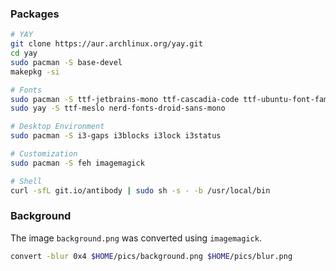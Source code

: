 ### Packages

```bash
# YAY
git clone https://aur.archlinux.org/yay.git
cd yay
sudo pacman -S base-devel
makepkg -si

# Fonts
sudo pacman -S ttf-jetbrains-mono ttf-cascadia-code ttf-ubuntu-font-family ttf-roboto ttf-roboto-mono adobe-source-code-pro-fonts
sudo yay -S ttf-meslo nerd-fonts-droid-sans-mono

# Desktop Environment
sudo pacman -S i3-gaps i3blocks i3lock i3status

# Customization
sudo pacman -S feh imagemagick

# Shell
curl -sfL git.io/antibody | sudo sh -s - -b /usr/local/bin
```

### Background

The image `background.png` was converted using `imagemagick`.

```bash
convert -blur 0x4 $HOME/pics/background.png $HOME/pics/blur.png
```